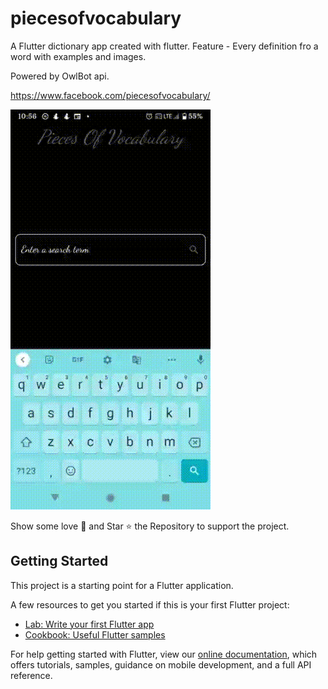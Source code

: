 # piecesofvocabulary

A Flutter dictionary app created with flutter.
Feature - Every definition fro a word with examples and images.

Powered by OwlBot api.

https://www.facebook.com/piecesofvocabulary/

![Finished App](https://github.com/nikisingh/pieces_of_vocabulary/blob/master/pieces_of_vocabulary_gif.gif)

Show some love 💜 and Star ⭐️ the Repository to support the project.



## Getting Started

This project is a starting point for a Flutter application.

A few resources to get you started if this is your first Flutter project:

- [Lab: Write your first Flutter app](https://flutter.dev/docs/get-started/codelab)
- [Cookbook: Useful Flutter samples](https://flutter.dev/docs/cookbook)

For help getting started with Flutter, view our
[online documentation](https://flutter.dev/docs), which offers tutorials,
samples, guidance on mobile development, and a full API reference.
